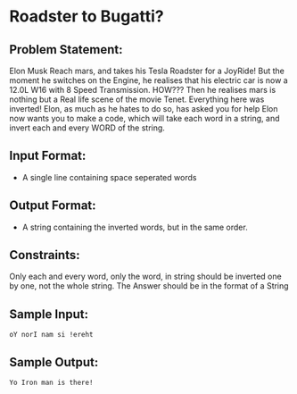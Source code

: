 # Roadster to Bugatti?

## Problem Statement: <br>
Elon Musk Reach mars, and takes his Tesla Roadster for a JoyRide! But the moment he switches on the Engine, he realises that his electric car is now a 12.0L W16 with 8 Speed Transmission. HOW??? 
Then he realises mars is nothing but a Real life scene of the movie Tenet. Everything here was inverted! 
Elon, as much as he hates to do so, has asked you for help
Elon now wants you to make a code, which will take each word in a string, and invert each and every WORD of the string.

## Input Format: <br>
- A single line containing space seperated words

## Output Format: <br>
- A string containing the inverted words, but in the same order.

## Constraints: <br>
Only each and every word, only the word, in  string should be inverted one by one, not the whole string.
The Answer should be in the format of a String

## Sample Input: <br>
```
oY norI nam si !ereht
```

## Sample Output: <br>
```
Yo Iron man is there!
```
